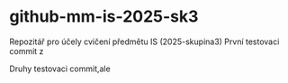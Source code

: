 # github-mm-is-2025-sk3
Repozitář pro účely cvičení předmětu IS (2025-skupina3)
První testovaci commit z

Druhy testovaci commit,ale 
